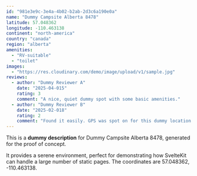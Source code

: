 ```yaml
---
id: "981e3e9c-3e4a-4b02-b2ab-2d3c6a190e0a"
name: "Dummy Campsite Alberta 8478"
latitude: 57.048362
longitude: -110.463138
continent: "north-america"
country: "canada"
region: "alberta"
amenities:
  - "RV-suitable"
  - "toilet"
images:
  - "https://res.cloudinary.com/demo/image/upload/v1/sample.jpg"
reviews:
  - author: "Dummy Reviewer A"
    date: "2025-04-015"
    rating: 3
    comment: "A nice, quiet dummy spot with some basic amenities."
  - author: "Dummy Reviewer B"
    date: "2025-02-018"
    rating: 2
    comment: "Found it easily. GPS was spot on for this dummy location."
---
```


This is a **dummy description** for Dummy Campsite Alberta 8478, generated for the proof of concept.

It provides a serene environment, perfect for demonstrating how SvelteKit can handle a large number of static pages. The coordinates are 57.048362, -110.463138.
